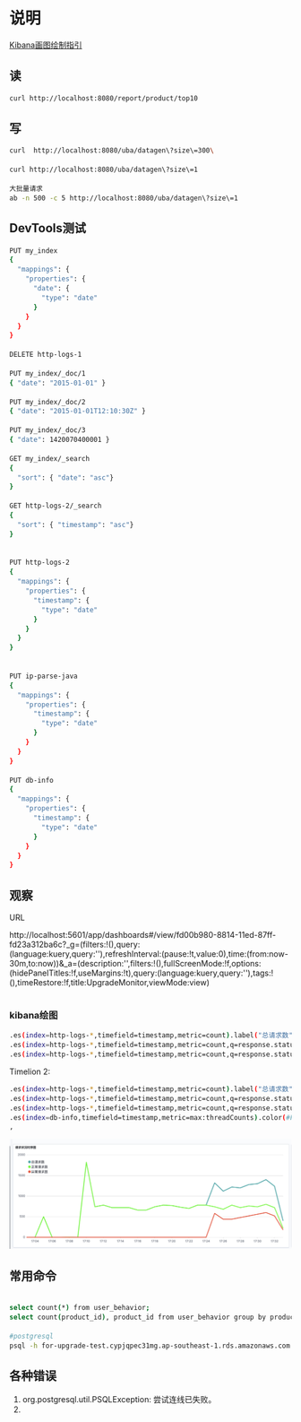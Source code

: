 # 说明

[Kibana画图绘制指引](https://www.elastic.co/guide/cn/kibana/current/xy-chart.html)

## 读

```bash
curl http://localhost:8080/report/product/top10
```

## 写

```bash
curl  http://localhost:8080/uba/datagen\?size\=300\

curl http://localhost:8080/uba/datagen\?size\=1

大批量请求
ab -n 500 -c 5 http://localhost:8080/uba/datagen\?size\=1
```

## DevTools测试

```bash
PUT my_index
{
  "mappings": {
    "properties": {
      "date": {
        "type": "date" 
      }
    }
  }
}

DELETE http-logs-1

PUT my_index/_doc/1
{ "date": "2015-01-01" } 

PUT my_index/_doc/2
{ "date": "2015-01-01T12:10:30Z" } 

PUT my_index/_doc/3
{ "date": 1420070400001 } 

GET my_index/_search
{
  "sort": { "date": "asc"} 
}

GET http-logs-2/_search 
{
  "sort": { "timestamp": "asc"} 
}


PUT http-logs-2
{
  "mappings": {
    "properties": {
      "timestamp": {
        "type": "date" 
      }
    }
  }
}


PUT ip-parse-java
{
  "mappings": {
    "properties": {
      "timestamp": {
        "type": "date" 
      }
    }
  }
}

PUT db-info
{
  "mappings": {
    "properties": {
      "timestamp": {
        "type": "date" 
      }
    }
  }
}
```

## 观察

URL 

http://localhost:5601/app/dashboards#/view/fd00b980-8814-11ed-87ff-fd23a312ba6c?_g=(filters:!(),query:(language:kuery,query:''),refreshInterval:(pause:!t,value:0),time:(from:now-30m,to:now))&_a=(description:'',filters:!(),fullScreenMode:!f,options:(hidePanelTitles:!f,useMargins:!t),query:(language:kuery,query:''),tags:!(),timeRestore:!f,title:UpgradeMonitor,viewMode:view)
```bash


```

### kibana绘图

```bash
.es(index=http-logs-*,timefield=timestamp,metric=count).label("总请求数"),
.es(index=http-logs-*,timefield=timestamp,metric=count,q=response.status:200).label(正常请求数),
.es(index=http-logs-*,timefield=timestamp,metric=count,q=response.status:>200).bars(stack=false).color(#F44336).label(异常请求数)

```

Timelion 2:

```bash
.es(index=http-logs-*,timefield=timestamp,metric=count).label("总请求数"),
.es(index=http-logs-*,timefield=timestamp,metric=count,q=response.status:200).label(正常请求数).legend().color(#00FF00),
.es(index=http-logs-*,timefield=timestamp,metric=count,q=response.status:>200).color(#F44336).label(异常请求数)
.es(index=db-info,timefield=timestamp,metric=max:threadCounts).color(#F44336).label(数据库服务器请求数)
,

```


![请求时序图](images/请求时序图.png)

## 常用命令

```bash

select count(*) from user_behavior;
select count(product_id), product_id from user_behavior group by product_id order by  count(product_id) desc;

#postgresql
psql -h for-upgrade-test.cypjqpec31mg.ap-southeast-1.rds.amazonaws.com -p 5432 -U postgres runoobdb
```

## 各种错误

1. org.postgresql.util.PSQLException: 尝试连线已失败。
2. 